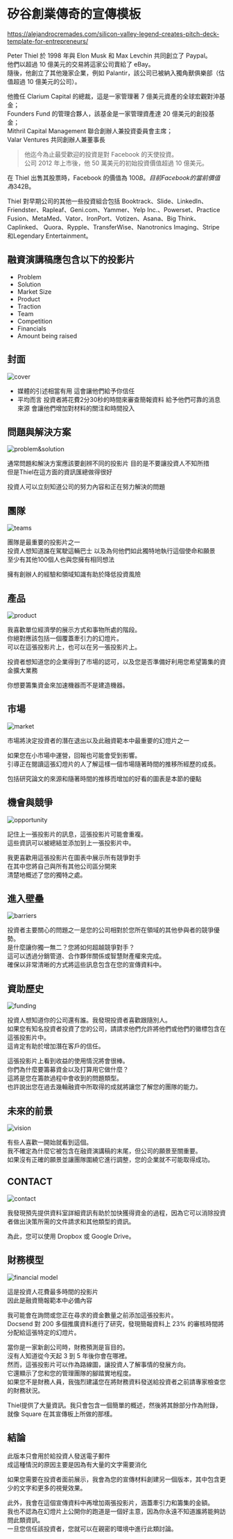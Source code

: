 # 矽谷創業傳奇的宣傳模板

https://alejandrocremades.com/silicon-valley-legend-creates-pitch-deck-template-for-entrepreneurs/

Peter Thiel 於 1998 年與 Elon Musk 和 Max Levchin 共同創立了 Paypal。  
他們以超過 10 億美元的交易將這家公司賣給了 eBay。  
隨後，他創立了其他幾家企業，例如 Palantir，該公司已被納入獨角獸俱樂部（估值超過 10 億美元的公司）。

他擔任 Clarium Capital 的總裁，這是一家管理著 7 億美元資產的全球宏觀對沖基金；   
Founders Fund 的管理合夥人，該基金是一家管理資產達 20 億美元的創投基金；   
Mithril Capital Management 聯合創辦人兼投資委員會主席；   
Valar Ventures 共同創辦人兼董事長


> 他迄今為止最受歡迎的投資是對 Facebook 的天使投資。  
公司 2012 年上市後，他 50 萬美元的初始投資價值超過 10 億美元。

在 Thiel 出售其股票時，Facebook 的價值為 $100B。目前Facebook的當前價值為$342B。

Thiel 對早期公司的其他一些投資組合包括 Booktrack、Slide、LinkedIn、Friendster、Rapleaf、Geni.com、Yammer、Yelp Inc.、Powerset、Practice Fusion、MetaMed、Vator、IronPort、Votizen、Asana、Big Think、Caplinked、 Quora、Rypple、TransferWise、Nanotronics Imaging、Stripe 和Legendary Entertainment。

## 融資演講稿應包含以下的投影片

- Problem
- Solution
- Market Size
- Product
- Traction
- Team
- Competition
- Financials
- Amount being raised

## 封面

![cover](https://cdn-ihodl.nitrocdn.com/phgyfgRemNNhHIEXlYiWHtnFqwLFqAQY/assets/images/optimized/rev-1577bf2/alejandrocremades.com/wp-content/uploads/2018/06/Screen-Shot-2019-06-16-at-11.12.24-AM.png)

- 媒體的引述相當有用 這會讓他們給予你信任
- 平均而言 投資者將花費2分30秒的時間來審查簡報資料 給予他們可靠的消息來源 會讓他們增加對材料的關注和時間投入

## 問題與解決方案

![problem&solution](https://cdn-ihodl.nitrocdn.com/phgyfgRemNNhHIEXlYiWHtnFqwLFqAQY/assets/images/optimized/rev-1577bf2/alejandrocremades.com/wp-content/uploads/2018/06/Screen-Shot-2019-06-16-at-11.12.35-AM.png)

通常問題和解決方案應該要創辨不同的投影片 目的是不要讓投資人不知所措  
但是Thiel在這方面的資訊匯總做得很好

投資人可以立刻知道公司的努力內容和正在努力解決的問題

## 團隊

![teams](https://cdn-ihodl.nitrocdn.com/phgyfgRemNNhHIEXlYiWHtnFqwLFqAQY/assets/images/optimized/rev-1577bf2/alejandrocremades.com/wp-content/uploads/2018/06/Screen-Shot-2019-06-16-at-11.12.49-AM.png)

團隊是最重要的投影片之一  
投資人想知道誰在駕駛這輛巴士 以及為何他們如此獨特地執行這個使命和願景  
至少有其他100個人也與您擁有相同想法

擁有創辦人的經驗和領域知識有助於降低投資風險


## 產品

![product](https://cdn-ihodl.nitrocdn.com/phgyfgRemNNhHIEXlYiWHtnFqwLFqAQY/assets/images/optimized/rev-1577bf2/alejandrocremades.com/wp-content/uploads/2018/06/Screen-Shot-2019-06-16-at-11.13.03-AM.png)

我喜歡單位經濟學的展示方式和事物所處的階段。  
你絕對應該包括一個覆蓋牽引力的幻燈片。  
可以在這張投影片上，也可以在另一張投影片上。

投資者想知道您的企業得到了市場的認可，以及您是否準備好利用您希望籌集的資金擴大業務

你想要籌集資金來加速機器而不是建造機器。

## 市場

![market](https://cdn-ihodl.nitrocdn.com/phgyfgRemNNhHIEXlYiWHtnFqwLFqAQY/assets/images/optimized/rev-1577bf2/alejandrocremades.com/wp-content/uploads/2018/06/Screen-Shot-2019-06-16-at-11.13.19-AM.png)

市場將決定投資者的潛在退出以及此融資範本中最重要的幻燈片之一

如果您在小市場中運營，回報也可能會受到影響。  
引導正在閱讀這張幻燈片的人了解這樣一個市場隨著時間的推移所經歷的成長。

包括研究論文的來源和隨著時間的推移而增加的好看的圖表是本節的優點

## 機會與競爭

![opportunity](https://cdn-ihodl.nitrocdn.com/phgyfgRemNNhHIEXlYiWHtnFqwLFqAQY/assets/images/optimized/rev-1577bf2/alejandrocremades.com/wp-content/uploads/2018/06/Screen-Shot-2019-06-16-at-11.13.32-AM.png)


記住上一張投影片的訊息，這張投影片可能會重複。  
這些資訊可以被總結並添加到上一張投影片中。

我更喜歡用這張投影片在圖表中展示所有競爭對手  
在其中您將自己與所有其他公司區分開來  
清楚地概述了您的獨特之處。

## 進入壁壘

![barriers](https://cdn-ihodl.nitrocdn.com/phgyfgRemNNhHIEXlYiWHtnFqwLFqAQY/assets/images/optimized/rev-1577bf2/alejandrocremades.com/wp-content/uploads/2018/06/Screen-Shot-2019-06-16-at-11.13.46-AM.png)


投資者主要關心的問題之一是您的公司相對於您所在領域的其他參與者的競爭優勢。  
是什麼讓你獨一無二？您將如何超越競爭對手？  
這可以透過分銷管道、合作夥伴關係或智慧財產權來完成。  
確保以非常清晰的方式將這些訊息包含在您的宣傳資料中。

## 資助歷史

![funding](https://cdn-ihodl.nitrocdn.com/phgyfgRemNNhHIEXlYiWHtnFqwLFqAQY/assets/images/optimized/rev-1577bf2/alejandrocremades.com/wp-content/uploads/2018/06/Screen-Shot-2019-06-16-at-11.14.06-AM.png)

投資人想知道你的公司還有誰。我發現投資者喜歡跟隨別人。  
如果您有知名投資者投資了您的公司，請請求他們允許將他們或他們的徽標包含在這張投影片中。  
這肯定有助於增加潛在客戶的信任。

這張投影片上看到收益的使用情況將會很棒。  
你們為什麼要籌募資金以及打算用它做什麼？  
這將是您在籌款過程中會收到的問題類型。  
也許說出您在過去幾輪融資中所取得的成就將讓您了解您的團隊的能力。

## 未來的前景

![vision](https://cdn-ihodl.nitrocdn.com/phgyfgRemNNhHIEXlYiWHtnFqwLFqAQY/assets/images/optimized/rev-1577bf2/alejandrocremades.com/wp-content/uploads/2018/06/Screen-Shot-2019-06-16-at-11.14.18-AM.png)

有些人喜歡一開始就看到這個。  
我不確定為什麼它被包含在融資演講稿的末尾，但公司的願景至關重要。  
如果沒有正確的願景並讓團隊圍繞它進行調整，您的企業就不可能取得成功。

## CONTACT

![contact](https://cdn-ihodl.nitrocdn.com/phgyfgRemNNhHIEXlYiWHtnFqwLFqAQY/assets/images/optimized/rev-1577bf2/alejandrocremades.com/wp-content/uploads/2018/06/Screen-Shot-2019-06-16-at-11.14.32-AM.png)

我發現預先提供資料室詳細資訊有助於加快獲得資金的過程，因為它可以消除投資者做出決策所需的文件請求和其他類型的資訊。  

為此，您可以使用 Dropbox 或 Google Drive。

## 財務模型

![financial model](https://cdn-ihodl.nitrocdn.com/phgyfgRemNNhHIEXlYiWHtnFqwLFqAQY/assets/images/optimized/rev-1577bf2/alejandrocremades.com/wp-content/uploads/2018/06/Screen-Shot-2019-06-16-at-11.14.43-AM.png)

這是投資人花費最多時間的投影片  
因此是融資簡報範本中必備內容

我可能會在詢問或您正在尋求的資金數量之前添加這張投影片。  
Docsend 對 200 多個推廣資料進行了研究，發現簡報資料上 23% 的審核時間將分配給這張特定的幻燈片。

當你是一家新創公司時，財務預測是盲目的。  
沒有人知道從今天起 3 到 5 年後你會在哪裡。  
然而，這張投影片可以作為路線圖，讓投資人了解事情的發展方向。  
它還顯示了您和您的管理團隊的腳踏實地程度。  
如果您不是財務人員，我強烈建議您在將財務資料發送給投資者之前請專家檢查您的財務狀況。

Thiel提供了大量資訊。我只會包含一個簡單的概述，然後將其餘部分作為附錄，就像 Square 在其宣傳板上所做的那樣。

## 結論

此版本只會用於給投資人發送電子郵件  
成這種情況的原因主要是因為有大量的文字需要消化

如果您需要在投資者面前展示，我會為您的宣傳材料創建另一個版本，其中包含更少的文字和更多的視覺效果。

此外，我會在這個宣傳資料中再增加兩張投影片，涵蓋牽引力和籌集的金額。  
我也不認為在幻燈片上公開你的跑道是一個好主意，因為你永遠不知道誰將能夠訪問此類資訊。  
一旦您信任該投資者，您就可以在親密的環境中進行此類討論。

